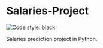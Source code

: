 # Salaries-Project

[![Code style: black](https://img.shields.io/badge/code%20style-black-000000.svg)](https://github.com/psf/black)

Salaries prediction project in Python.

